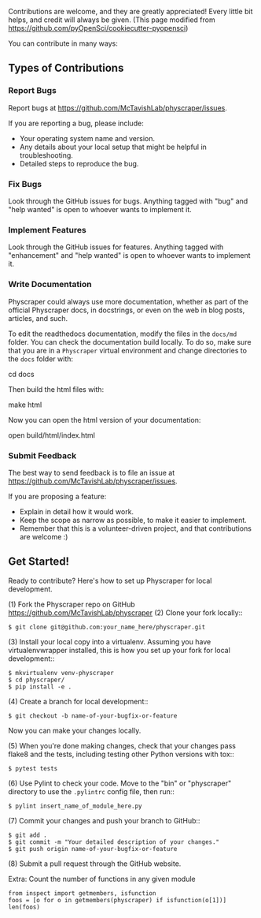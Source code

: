 Contributions are welcome, and they are greatly appreciated! Every little bit
helps, and credit will always be given. (This page modified from https://github.com/pyOpenSci/cookiecutter-pyopensci)

You can contribute in many ways:

## Types of Contributions

### Report Bugs

Report bugs at https://github.com/McTavishLab/physcraper/issues.

If you are reporting a bug, please include:

* Your operating system name and version.
* Any details about your local setup that might be helpful in troubleshooting.
* Detailed steps to reproduce the bug.

### Fix Bugs

Look through the GitHub issues for bugs. Anything tagged with "bug" and "help
wanted" is open to whoever wants to implement it.

### Implement Features

Look through the GitHub issues for features. Anything tagged with "enhancement"
and "help wanted" is open to whoever wants to implement it.

### Write Documentation

Physcraper could always use more documentation, whether as part of the
official Physcraper docs, in docstrings, or even on the web in blog posts,
articles, and such.

To edit the readthedocs documentation, modify the files in the `docs/md` folder.
You can check the documentation build locally. To do so, make sure that you are in
a `Physcraper` virtual environment and change directories to the `docs` folder with:

  cd docs

Then build the html files with:

  make html

Now you can open the html version of your documentation:

  open build/html/index.html


### Submit Feedback

The best way to send feedback is to file an issue at https://github.com/McTavishLab/physcraper/issues.

If you are proposing a feature:

* Explain in detail how it would work.
* Keep the scope as narrow as possible, to make it easier to implement.
* Remember that this is a volunteer-driven project, and that contributions
  are welcome :)

## Get Started!

Ready to contribute? Here's how to set up Physcraper for local development.

(1) Fork the Physcraper repo on GitHub https://github.com/McTavishLab/physcraper
(2) Clone your fork locally::

    $ git clone git@github.com:your_name_here/physcraper.git

(3) Install your local copy into a virtualenv. Assuming you have virtualenvwrapper installed, this is how you set up your fork for local development::

    $ mkvirtualenv venv-physcraper
    $ cd physcraper/
    $ pip install -e .

(4) Create a branch for local development::

    $ git checkout -b name-of-your-bugfix-or-feature

Now you can make your changes locally.

(5) When you're done making changes, check that your changes pass flake8 and the
   tests, including testing other Python versions with tox::

    $ pytest tests

(6) Use Pylint to check your code. Move to the "bin" or "physcraper" directory to use the `.pylintrc` config file, then run::

    $ pylint insert_name_of_module_here.py

(7) Commit your changes and push your branch to GitHub::

    $ git add .
    $ git commit -m "Your detailed description of your changes."
    $ git push origin name-of-your-bugfix-or-feature

(8) Submit a pull request through the GitHub website.


Extra: Count the number of functions in any given module

    from inspect import getmembers, isfunction
    foos = [o for o in getmembers(physcraper) if isfunction(o[1])]
    len(foos)
